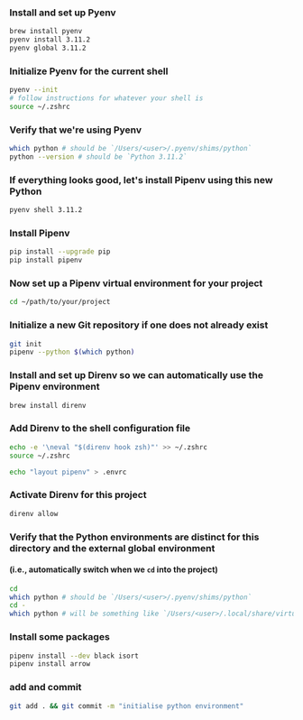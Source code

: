 ### Install and set up Pyenv
```bash
brew install pyenv
pyenv install 3.11.2
pyenv global 3.11.2
```
### Initialize Pyenv for the current shell
```bash
pyenv --init
# follow instructions for whatever your shell is
source ~/.zshrc
```
### Verify that we're using Pyenv
```bash
which python # should be `/Users/<user>/.pyenv/shims/python`
python --version # should be `Python 3.11.2`
```

### If everything looks good, let's install Pipenv using this new Python
```bash
pyenv shell 3.11.2
```

### Install Pipenv
```bash
pip install --upgrade pip
pip install pipenv
```

### Now set up a Pipenv virtual environment for your project
```bash
cd ~/path/to/your/project
```
### Initialize a new Git repository if one does not already exist
```bash
git init
pipenv --python $(which python)
```

### Install and set up Direnv so we can automatically use the Pipenv environment
```bash
brew install direnv
```
### Add Direnv to the shell configuration file
```bash
echo -e '\neval "$(direnv hook zsh)"' >> ~/.zshrc
source ~/.zshrc

echo "layout pipenv" > .envrc
```
### Activate Direnv for this project
```bash
direnv allow
```

### Verify that the Python environments are distinct for this directory and the external global environment
#### (i.e., automatically switch when we `cd` into the project)
```bash
cd
which python # should be `/Users/<user>/.pyenv/shims/python`
cd -
which python # will be something like `/Users/<user>/.local/share/virtualenvs/<project>-<randomString>/bin/python`
```

### Install some packages
```bash
pipenv install --dev black isort
pipenv install arrow
```

### add and commit
```bash
git add . && git commit -m "initialise python environment"
```
